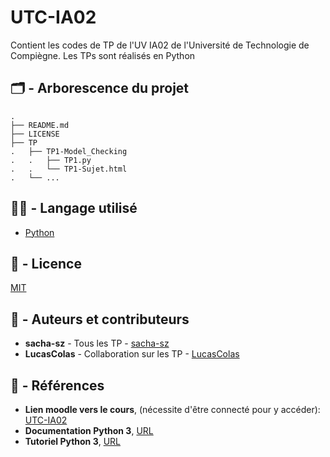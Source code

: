 # UTC-IA02
Contient les codes de TP de l'UV IA02 de l'Université de Technologie de Compiègne.
Les TPs sont réalisés en Python

## :card_index_dividers: - Arborescence du projet

```
.
├── README.md
├── LICENSE
├── TP
.   ├── TP1-Model_Checking
.   .   ├── TP1.py
.   .   └── TP1-Sujet.html
.   └── ...
```
## :technologist: - Langage utilisé
- [Python](https://www.python.org/)

## :memo: - Licence

[MIT](LICENSE)

## :notebook_with_decorative_cover: - Auteurs et contributeurs

-   **sacha-sz** - Tous les TP - [sacha-sz](https://github.com/sacha-sz/)
-  **LucasColas**  - Collaboration sur les TP - [LucasColas](https://github.com/LucasColas/)

## :bookmark_tabs: - Références
- **Lien moodle vers le cours**, (nécessite d'être connecté pour y accéder): [UTC-IA02](https://moodle.utc.fr/course/view.php?id=20)
- **Documentation Python 3**, [URL](https://docs.python.org/fr/3.7/)
- **Tutoriel Python 3**, [URL](https://docs.python.org/fr/3.7/tutorial/)